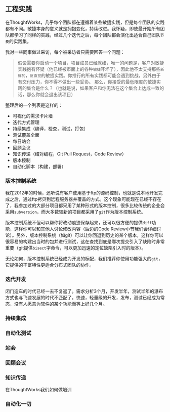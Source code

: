 ## 工程实践

在ThoughtWorks，几乎每个团队都在遵循着某些敏捷实践，但是每个团队的实践都有不同。敏捷本身的意义就是拥抱变化，持续改进。我怀疑，即使最开始所有团队都学习了同样的实践，经过几个迭代之后，每个团队都会演化出适合自己团队`节奏`的实践集。

我对一些同事做过采访，每个被采访者只需要回答一个问题：

>假设需要你启动一个项目，项目成员已经就绪，唯一的问题是，客户对敏捷实践抱有怀疑（他已经被市面上的各种`敏捷`吓坏了），因此他不太支持那些`新鲜的`，`反直觉`的敏捷实践。你推行的所有实践都可能会遇到挑战，另外由于有交付压力，你不得不做出一些妥协。
>那么，你接受的最低限度的敏捷实践的集合是什么？（也就是说，如果客户和你无法在这个集合上达成一致的话，那么你就会退出该项目）

整理后的一个列表是这样的：

-  可视化的需求卡片墙
-  迭代方式管理
-  持续集成（编译，检查，测试，打包）
-  测试覆盖全面
-  每日站会
-  回顾会议
-  知识传递（结对编程，Git Pull Request，Code Review）
-  版本控制
-  自动化脚本（构建，部署）

### 版本控制系统

我在2012年的时候，还听说有客户使用基于ftp的源码控制，也就是说本地开发完成之后，通过ftp拷贝到远程服务器并覆盖的方式。这个现象可能现在已经不存在了，我参加过的大部分项目都采用了某种形式的版本控制，很多比较传统的企业会采用`subversion`，而大多数较新的项目都采用了`git`作为版本控制系统。

版本控制系统不但可以帮你将改动痕迹保存起来，还可以很方便的提供`diff`功能，这样你可以和其他人讨论修改内容（后边的Code Review小节我们会详细讨论）。另外，版本控制系统（如git）可以让你回退到历史的某个版本，这样你可以很容易的构建出当时的包并进行测试，这在查找到底是哪次提交引入了缺陷时非常重要（git提供`bisect`字命令，可以更加迅速的定位缺陷引入时的版本）。

无论如何，版本控制系统已经成为开发的标配，我们推荐你使用功能强大的`git`，它提供的丰富特性更适合分布式团队的协作。

### 迭代开发

闭门造车的时代已经一去不复返了。需求分析3个月，开发半年，测试半年的瀑布方式也与飞速发展的时代不匹配了。快速，轻量级的开发，发布，测试已经成为常态，没有人愿意为软件的某个功能而等上好几个月。

### 持续集成

### 自动化测试

### 站会

### 回顾会议

### 知识传递

在ThoughtWorks我们如何做培训

### 自动化一切